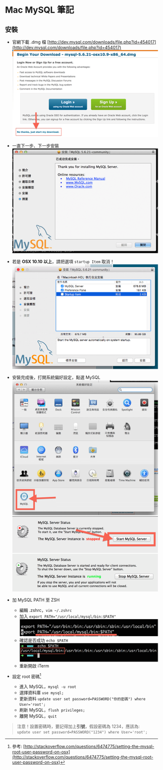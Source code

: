 # Mac MySQL 筆記


## 安裝
* 官網下載 .dmg 檔 [http://dev.mysql.com/downloads/file.php?id=454017](http://dev.mysql.com/downloads/file.php?id=454017)
![](img/mysql-01.png)

* 一直下一步、下一步安裝
![](img/mysql-02.png)
* 若是 **OSX 10.10 以上**，請把選項 `startup Item` 取消！
![](img/mysql-08.png)
* 安裝完成後，打開系統偏好設定，點選 MySQL
![](img/mysql-03.png)
![](img/mysql-04.png)
![](img/mysql-05.png)

* 加 MySQL PATH 至 ZSH
	* 編輯 .zshrc，`vim ~/.zshrc`
	* 加入 `export PATH="/usr/local/mysql/bin:$PATH"`
	![](img/mysql-06.png)
	* 確認是否成功 `echo $PATH`
	![](img/mysql-07.png)
	* 重新開啟 iTerm

* 設定 root 密碼[^1]
	* 進入 MySQL，`mysql -u root`
	* 選擇資料庫 `use mysql;`
	* 更新資料 `update user set password=PASSWORD("你的密碼") where User='root';`
	* 刷新 MySQL，`flush privileges;`
	* 離開 MySQL，`quit`

> 注意！設置密碼時，要記得加上**引號**，假設密碼為 1234，應該為:  
> `update user set password=PASSWORD("1234") where User='root';`

[^1]: 參考: [http://stackoverflow.com/questions/6474775/setting-the-mysql-root-user-password-on-osx](http://stackoverflow.com/questions/6474775/setting-the-mysql-root-user-password-on-osx)

